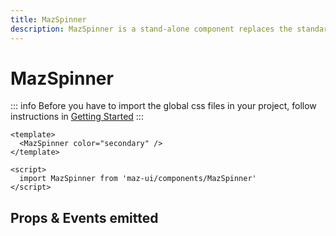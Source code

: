 ```yaml
---
title: MazSpinner
description: MazSpinner is a stand-alone component replaces the standard html input checkbox. Color option available
---
```


# MazSpinner

::: info
Before you have to import the global css files in your project, follow instructions in [Getting Started](/guide/getting-started)
:::

<MazSpinner color="secondary" />

```vue
<template>
  <MazSpinner color="secondary" />
</template>

<script>
  import MazSpinner from 'maz-ui/components/MazSpinner'
</script>
```

## Props & Events emitted

<ComponentPropDoc component="MazSpinner" />